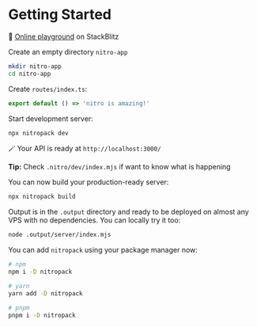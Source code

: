 # Getting Started

🏀 [Online playground](https://stackblitz.com/github/unjs/nitro/tree/main/examples/hello-world) on StackBlitz

Create an empty directory `nitro-app`

```bash
mkdir nitro-app
cd nitro-app
```

Create `routes/index.ts`:

```ts [routes/index.ts]
export default () => 'nitro is amazing!'
```

Start development server:

```bash
npx nitropack dev
```

🪄 Your API is ready at `http://localhost:3000/`

**Tip:** Check `.nitro/dev/index.mjs` if want to know what is happening


You can now build your production-ready server:

```bash
npx nitropack build
````

Output is in the `.output` directory and ready to be deployed on almost any VPS with no dependencies. You can locally try it too:

```bash
node .output/server/index.mjs
```

You can add `nitropack` using your package manager now:

```bash
# npm
npm i -D nitropack

# yarn
yarn add -D nitropack

# pnpm
pnpm i -D nitropack
```
